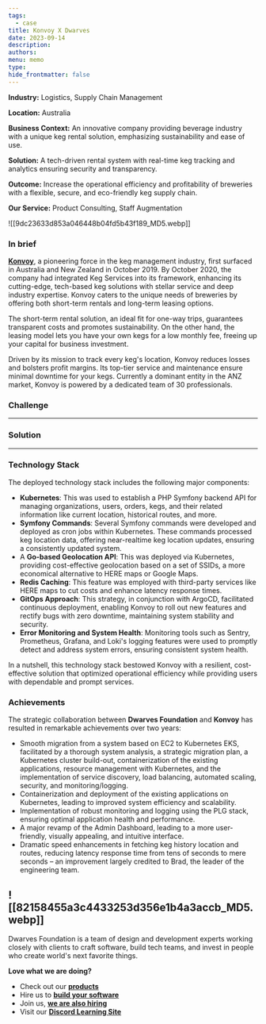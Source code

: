 ```yaml
---
tags:
  - case
title: Konvoy X Dwarves
date: 2023-09-14
description: 
authors: 
menu: memo
type: 
hide_frontmatter: false
---
```

**Industry:**
Logistics, Supply Chain Management

**Location:** 
Australia

**Business Context:**
An innovative company providing beverage industry with a unique keg rental solution, emphasizing sustainability and ease of use.

**Solution:** 
A tech-driven rental system with real-time keg tracking and analytics ensuring security and transparency.

**Outcome:** 
Increase the operational efficiency and profitability of breweries with a flexible, secure, and eco-friendly keg supply chain.

**Our Service:** 
Product Consulting, Staff Augmentation

![[9dc23633d853a046448b04fd5b43f189_MD5.webp]]

### In brief
**[Konvoy](http://konvoykegs.com/)**, a pioneering force in the keg management industry, first surfaced in Australia and New Zealand in October 2019. By October 2020, the company had integrated Keg Services into its framework, enhancing its cutting-edge, tech-based keg solutions with stellar service and deep industry expertise. Konvoy caters to the unique needs of breweries by offering both short-term rentals and long-term leasing options.

The short-term rental solution, an ideal fit for one-way trips, guarantees transparent costs and promotes sustainability. On the other hand, the leasing model lets you have your own kegs for a low monthly fee, freeing up your capital for business investment.

Driven by its mission to track every keg's location, Konvoy reduces losses and bolsters profit margins. Its top-tier service and maintenance ensure minimal downtime for your kegs. Currently a dominant entity in the ANZ market, Konvoy is powered by a dedicated team of 30 professionals.

### Challenge
---

### Solution
---

### Technology Stack
The deployed technology stack includes the following major components:
* **Kubernetes**: This was used to establish a PHP Symfony backend API for managing organizations, users, orders, kegs, and their related information like current location, historical routes, and more.
* **Symfony Commands**: Several Symfony commands were developed and deployed as cron jobs within Kubernetes. These commands processed keg location data, offering near-realtime keg location updates, ensuring a consistently updated system.
* A **Go-based Geolocation API**: This was deployed via Kubernetes, providing cost-effective geolocation based on a set of SSIDs, a more economical alternative to HERE maps or Google Maps.
* **Redis Caching**: This feature was employed with third-party services like HERE maps to cut costs and enhance latency response times.
* **GitOps Approach**: This strategy, in conjunction with ArgoCD, facilitated continuous deployment, enabling Konvoy to roll out new features and rectify bugs with zero downtime, maintaining system stability and security.
* **Error Monitoring and System Health**: Monitoring tools such as Sentry, Prometheus, Grafana, and Loki's logging features were used to promptly detect and address system errors, ensuring consistent system health.

In a nutshell, this technology stack bestowed Konvoy with a resilient, cost-effective solution that optimized operational efficiency while providing users with dependable and prompt services.

### Achievements
The strategic collaboration between **Dwarves Foundation** and **Konvoy** has resulted in remarkable achievements over two years:
* Smooth migration from a system based on EC2 to Kubernetes EKS, facilitated by a thorough system analysis, a strategic migration plan, a Kubernetes cluster build-out, containerization of the existing applications, resource management with Kubernetes, and the implementation of service discovery, load balancing, automated scaling, security, and monitoring/logging.
* Containerization and deployment of the existing applications on Kubernetes, leading to improved system efficiency and scalability.
* Implementation of robust monitoring and logging using the PLG stack, ensuring optimal application health and performance.
* A major revamp of the Admin Dashboard, leading to a more user-friendly, visually appealing, and intuitive interface.
* Dramatic speed enhancements in fetching keg history location and routes, reducing latency response time from tens of seconds to mere seconds – an improvement largely credited to Brad, the leader of the engineering team.

![[82158455a3c4433253d356e1b4a3accb_MD5.webp]]
---
Dwarves Foundation is a team of design and development experts working closely with clients to craft software, build tech teams, and invest in people who create world's next favorite things.

**Love what we are doing?**
* Check out our **[products](https://superbits.co/)**
* Hire us to **[build your software](https://d.foundation/)**
* Join us, **[we are also hiring](https://github.com/dwarvesf/WeAreHiring)**
* Visit our **[Discord Learning Site](https://discord.gg/dzNBpNTVEZ)**